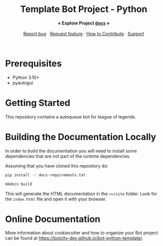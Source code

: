 <p align="center">
  <h1 align="center">Template Bot Project - Python</h1>
  <p align="center">
    <strong>« Explore Project <a href="https://botcity-dev.github.io/bot-python-template/">docs</a> »</strong>
    <br>
    <br>
    <a href="https://github.com/matheusmatos221/AutoQueueLoL/issues/new?template=bug-report.md">Report bug</a>
    ·
    <a href="https://github.com/matheusmatos221/AutoQueueLoL/issues/new?template=feature-request.md&labels=request">Request feature</a>
    ·
    <a href="https://github.com/matheusmatos221/AutoQueueLoL/blob/main/.github/CONTRIBUTING.md">How to Contribute</a>
    ·
    <a href="https://github.com/matheusmatos221/AutoQueueLoL/blob/main/.github/SUPPORT.md">Support</a>
  </p>
</p>
<br>

# Prerequisites
* Python 3.10+
* pyautogui

# Getting Started

This repository contains a autoqueue bot for league of legends.

# Building the Documentation Locally
In order to build the documentation you will need to install some dependencies
that are not part of the runtime dependencies.

Assuming that you have cloned this repository do:

```bash
pip install -r docs-requirements.txt

mkdocs build
```

This will generate the HTML documentation in the `<>/site`
folder. Look for the `index.html` file and open it with your browser.

# Online Documentation

More information about cookiecutter and how to organize your Bot project can be found
at https://botcity-dev.github.io/bot-python-template/.